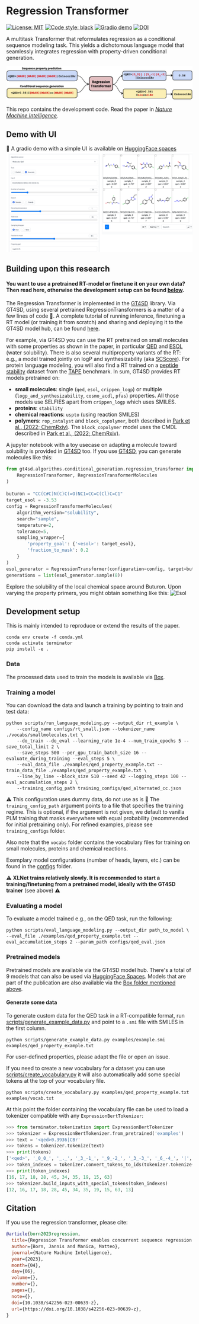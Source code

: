 # Regression Transformer
[![License: MIT](https://img.shields.io/badge/License-MIT-yellow.svg)](https://opensource.org/licenses/MIT)
[![Code style: black](https://img.shields.io/badge/code%20style-black-000000.svg)](https://github.com/psf/black)
[![Gradio demo](https://img.shields.io/website-up-down-green-red/https/hf.space/gradioiframe/GT4SD/regression_transformer/+.svg?label=demo%20status)](https://huggingface.co/spaces/GT4SD/regression_transformer)
[![DOI](https://zenodo.org/badge/449377638.svg)](https://zenodo.org/badge/latestdoi/449377638)

A multitask Transformer that reformulates regression as a conditional sequence modeling task.
This yields a dichotomous language model that seamlessly integrates regression with property-driven conditional generation.

![Summary](assets/overview.jpg)

This repo contains the development code. Read the paper in [*Nature Machine Intelligence*](https://www.nature.com/articles/s42256-023-00639-z).

## Demo with UI
🤗 A gradio demo with a simple UI is available on [HuggingFace spaces](https://huggingface.co/spaces/GT4SD/regression_transformer)
![Summary](assets/gradio_demo.png)


## Building upon this research

#### You want to use a pretrained RT-model or finetune it on your own data? Then read here, otherwise the development setup can be found [below](#development-setup).

The Regression Transformer is implemented in the [GT4SD](https://github.com/GT4SD/gt4sd-core) library.
Via GT4SD, using several pretrained RegressionTransformers is a matter of a few lines of code :rocket:.
A complete tutorial of running inference, finetuning a RT model (or training it from scratch) and sharing and deploying it to the GT4SD model hub, can be found [here](https://github.com/GT4SD/gt4sd-core/tree/main/examples/regression_transformer).

For example, via GT4SD you can use the RT pretrained on small molecules with some properties as shown in the paper, in particular [QED](https://www.nature.com/articles/nchem.1243) and [ESOL](https://pubs.acs.org/doi/10.1021/ci034243x) (water solubility). There is also several multiproperty variants of the RT: e.g., a model trained jointly on logP and synthesizability (aka [SCScore](https://pubs.acs.org/doi/10.1021/acs.jcim.7b00622)).
For protein language modeling, you will also find a RT trained on a [peptide stability](https://www.science.org/doi/full/10.1126/science.aan0693) dataset from the [TAPE](https://github.com/songlab-cal/tape) benchmark.
In sum, GT4SD provides RT models pretrained on:
- **small molecules**: single (`qed`, `esol`, `crippen_logp`) or multiple (`logp_and_synthesizability`, `cosmo_acdl`, `pfas`) properties. All those models use SELFIES apart from `crippen_logp` which uses SMILES.
- **proteins**: `stability`
- **chemical reactions**: `uspto` (using reaction SMILES)
- **polymers**: `rop_catalyst` and `block_copolymer`, both described in [Park et al., (2022; ChemRxiv)](https://chemrxiv.org/engage/chemrxiv/article-details/62b60865e84dd185e60214af). The `block_copolymer` model uses the CMDL described in [Park et al., (2022; ChemRxiv)](https://chemrxiv.org/engage/chemrxiv/article-details/62b60865e84dd185e60214af). 

A jupyter notebook with a toy usecase on adapting a molecule toward solubility is provided in [GT4SD](https://github.com/GT4SD/gt4sd-core/blob/main/notebooks/regression-transformer-demo.ipynb) too.
If you use [GT4SD](https://github.com/GT4SD/gt4sd-core), you can generate molecules like this:
```python
from gt4sd.algorithms.conditional_generation.regression_transformer import (
    RegressionTransformer, RegressionTransformerMolecules
)

buturon = "CC(C#C)N(C)C(=O)NC1=CC=C(Cl)C=C1"
target_esol = -3.53 
config = RegressionTransformerMolecules(
    algorithm_version="solubility",
    search="sample",
    temperature=2, 
    tolerance=5,
    sampling_wrapper={
        'property_goal': {'<esol>': target_esol}, 
        'fraction_to_mask': 0.2
    }
)
esol_generator = RegressionTransformer(configuration=config, target=buturon)
generations = list(esol_generator.sample(8))
```

Explore the solubility of the local chemical space around Buturon. Upon varying the property primers, you might obtain something like this:
![Esol](assets/esol.png)

## Development setup
This is mainly intended to reproduce or extend the results of the paper.
```console
conda env create -f conda.yml
conda activate terminator
pip install -e .
```

### Data
The processed data used to train the models is available via [Box](https://ibm.box.com/s/kijawq3rf4191bbcyflsxx7kp9m74jnx).

### Training a model
You can download the data and launch a training by pointing to train and test data:
```console
python scripts/run_language_modeling.py --output_dir rt_example \
    --config_name configs/rt_small.json --tokenizer_name ./vocabs/smallmolecules.txt \
    --do_train --do_eval --learning_rate 1e-4 --num_train_epochs 5 --save_total_limit 2 \
    --save_steps 500 --per_gpu_train_batch_size 16 --evaluate_during_training --eval_steps 5 \
    --eval_data_file ./examples/qed_property_example.txt --train_data_file ./examples/qed_property_example.txt \
    --line_by_line --block_size 510 --seed 42 --logging_steps 100 --eval_accumulation_steps 2 \
    --training_config_path training_configs/qed_alternated_cc.json
```
:warning: This configuration uses dummy data, do not use as is :no_good:
The `training_config_path` argument points to a file that specifies the training regime. This is optional, if the argument is not given, we default to vanilla PLM training that masks everywhere with equal probability (recommended for initial pretraining only). For refined examples, please see `training_configs` folder.

Also note that the `vocabs` folder contains the vocabulary files for training on small molecules, proteins and chemical reactions.

Exemplary model configurations (number of heads, layers, etc.) can be found in the [configs](./configs) folder.

:warning: **XLNet trains relatively slowly. It is recommended to start a training/finetuning from a pretrained model, ideally with the GT4SD trainer** (see above) :warning:


### Evaluating a model
To evaluate a model trained e.g., on the QED task, run the following:
```console
python scripts/eval_language_modeling.py --output_dir path_to_model \
--eval_file ./examples/qed_property_example.txt --eval_accumulation_steps 2 --param_path configs/qed_eval.json
```

### Pretrained models
Pretrained models are available via the GT4SD model hub. There's a total of 9 models that can also be used via [HuggingFace Spaces](https://huggingface.co/spaces/jannisborn/regression_transformer). Models that are part of the publication are also available via the [Box folder mentioned above](https://ibm.box.com/s/kijawq3rf4191bbcyflsxx7kp9m74jnx). 

#### Generate some data
To generate custom data for the QED task in a RT-compatible format, run [scripts/generate_example_data.py](./scripts/generate_example_data.py) and point to a `.smi` file with SMILES in the first column.
```console
python scripts/generate_example_data.py examples/example.smi examples/qed_property_example.txt
```
For user-defined properties, please adapt the file or open an issue.

If you need to create a new vocabulary for a dataset you can use [scripts/create_vocabulary.py](./scripts/create_vocabulary.py) it will also automatically add some special tokens at the top of your vocabulary file.
```console
python scripts/create_vocabulary.py examples/qed_property_example.txt examples/vocab.txt
```

At this point the folder containing the vocabulary file can be used to load a tokenizer compatible with any `ExpressionBertTokenizer`:
```python
>>> from terminator.tokenization import ExpressionBertTokenizer
>>> tokenizer = ExpressionBertTokenizer.from_pretrained('examples')
>>> text = '<qed>0.3936|CBr'
>>> tokens = tokenizer.tokenize(text)
>>> print(tokens)
['<qed>', '_0_0_', '_._', '_3_-1_', '_9_-2_', '_3_-3_', '_6_-4_', '|', 'C', 'Br']
>>> token_indexes = tokenizer.convert_tokens_to_ids(tokenizer.tokenize(text))
>>> print(token_indexes)
[16, 17, 18, 28, 45, 34, 35, 19, 15, 63]
>>> tokenizer.build_inputs_with_special_tokens(token_indexes)
[12, 16, 17, 18, 28, 45, 34, 35, 19, 15, 63, 13]
```

## Citation
If you use the regression transformer, please cite:
```bib
@article{born2023regression,
  title={Regression Transformer enables concurrent sequence regression and generation for molecular language modelling},
  author={Born, Jannis and Manica, Matteo},
  journal={Nature Machine Intelligence},
  year={2023},
  month={04},
  day={06},
  volume={},
  number={},
  pages={},
  note={},
  doi={10.1038/s42256-023-00639-z},
  url={https://doi.org/10.1038/s42256-023-00639-z},
}
```
